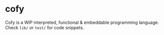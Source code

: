 # cofy
Cofy is a WIP interpreted, functional & embeddable programming language. Check `lib/` or `test/` for code snippets.
